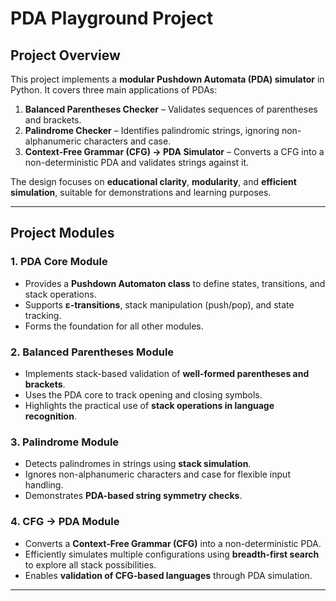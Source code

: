 # PDA Playground Project

## Project Overview
This project implements a **modular Pushdown Automata (PDA) simulator** in Python. It covers three main applications of PDAs:

1. **Balanced Parentheses Checker** – Validates sequences of parentheses and brackets.  
2. **Palindrome Checker** – Identifies palindromic strings, ignoring non-alphanumeric characters and case.  
3. **Context-Free Grammar (CFG) → PDA Simulator** – Converts a CFG into a non-deterministic PDA and validates strings against it.  

The design focuses on **educational clarity**, **modularity**, and **efficient simulation**, suitable for demonstrations and learning purposes.

---


## Project Modules

### 1. PDA Core Module
- Provides a **Pushdown Automaton class** to define states, transitions, and stack operations.  
- Supports **ε-transitions**, stack manipulation (push/pop), and state tracking.  
- Forms the foundation for all other modules.

### 2. Balanced Parentheses Module
- Implements stack-based validation of **well-formed parentheses and brackets**.  
- Uses the PDA core to track opening and closing symbols.  
- Highlights the practical use of **stack operations in language recognition**.

### 3. Palindrome Module
- Detects palindromes in strings using **stack simulation**.  
- Ignores non-alphanumeric characters and case for flexible input handling.  
- Demonstrates **PDA-based string symmetry checks**.

### 4. CFG → PDA Module
- Converts a **Context-Free Grammar (CFG)** into a non-deterministic PDA.  
- Efficiently simulates multiple configurations using **breadth-first search** to explore all stack possibilities.  
- Enables **validation of CFG-based languages** through PDA simulation.

---

